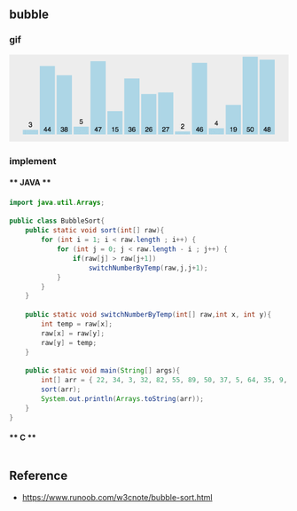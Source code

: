 ## bubble

### gif
![](/.images/algo/sort/bubble-sort-01.gif)

### implement
<!-- tabs:start -->

#### ** JAVA **
```java
import java.util.Arrays;

public class BubbleSort{
    public static void sort(int[] raw){
        for (int i = 1; i < raw.length ; i++) {
            for (int j = 0; j < raw.length - i ; j++) {
                if(raw[j] > raw[j+1])
                    switchNumberByTemp(raw,j,j+1);
            }
        }
    }

    public static void switchNumberByTemp(int[] raw,int x, int y){
        int temp = raw[x];
        raw[x] = raw[y];
        raw[y] = temp;
    }

    public static void main(String[] args){
        int[] arr = { 22, 34, 3, 32, 82, 55, 89, 50, 37, 5, 64, 35, 9, 70 };
        sort(arr);
        System.out.println(Arrays.toString(arr));
    }
}
```

#### ** C **
```c

```
<!-- tabs:end -->


## Reference
* https://www.runoob.com/w3cnote/bubble-sort.html